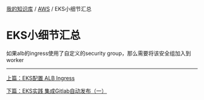 [我的知识库](../README.md) / [AWS](zz_gneratered_mdi.md) / EKS小细节汇总

# EKS小细节汇总

如果alb的ingress使用了自定义的security group，那么需要将该安全组加入到worker

---
[上篇：EKS配置 ALB Ingress](eks-config-alb-ingress.md)

[下篇：EKS实践 集成Gitlab自动发布（一）](eks-intergrate-gitlab-auto-release-01.md)
